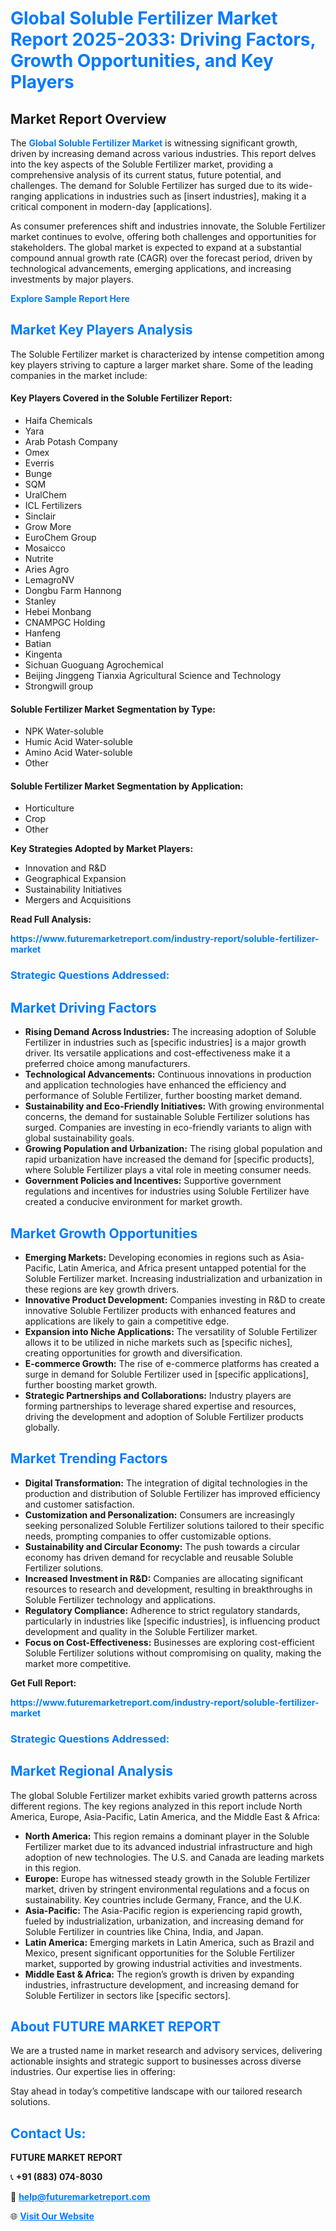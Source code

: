 <h1 style="color: #007BFF;">Global Soluble Fertilizer Market Report 2025-2033: Driving Factors, Growth Opportunities, and Key Players</h1>

<section id="overview">
<h2>Market Report Overview</h2>
<p>The <a href="https://www.futuremarketreport.com/industry-report/soluble-fertilizer-market" style="color: #007BFF; text-decoration: none;"><strong>Global Soluble Fertilizer Market</strong></a> is witnessing significant growth, driven by increasing demand across various industries. This report delves into the key aspects of the Soluble Fertilizer market, providing a comprehensive analysis of its current status, future potential, and challenges. The demand for Soluble Fertilizer has surged due to its wide-ranging applications in industries such as [insert industries], making it a critical component in modern-day [applications].</p>
<p>As consumer preferences shift and industries innovate, the Soluble Fertilizer market continues to evolve, offering both challenges and opportunities for stakeholders. The global market is expected to expand at a substantial compound annual growth rate (CAGR) over the forecast period, driven by technological advancements, emerging applications, and increasing investments by major players.</p>
</section>

<section id="overview">
<p><a href="https://www.futuremarketreport.com/request-sample/reportId=110060" style="color: #007BFF; text-decoration: none;"><strong>Explore Sample Report Here</strong></a></p>
</section>

<section id="key-players">
<h2 style="color: #007BFF;">Market Key Players Analysis</h2>
<p>The Soluble Fertilizer market is characterized by intense competition among key players striving to capture a larger market share. Some of the leading companies in the market include:</p>
<h4>Key Players Covered in the Soluble Fertilizer Report:</h4>
<ul><li>Haifa Chemicals</li><li>Yara</li><li>Arab Potash Company</li><li>Omex</li><li>Everris</li><li>Bunge</li><li>SQM</li><li>UralChem</li><li>ICL Fertilizers</li><li>Sinclair</li><li>Grow More</li><li>EuroChem Group</li><li>Mosaicco</li><li>Nutrite</li><li>Aries Agro</li><li>LemagroNV</li><li>Dongbu Farm Hannong</li><li>Stanley</li><li>Hebei Monbang</li><li>CNAMPGC Holding</li><li>Hanfeng</li><li>Batian</li><li>Kingenta</li><li>Sichuan Guoguang Agrochemical</li><li>Beijing Jinggeng Tianxia Agricultural Science and Technology</li><li>Strongwill group</li></ul>
<h4>Soluble Fertilizer Market Segmentation by Type:</h4>
<ul><li>NPK Water-soluble</li><li>Humic Acid Water-soluble</li><li>Amino Acid Water-soluble</li><li>Other</li></ul>

<h4>Soluble Fertilizer Market Segmentation by Application:</h4>
<ul><li>Horticulture</li><li>Crop</li><li>Other</li></ul>
<p><strong>Key Strategies Adopted by Market Players:</strong></p>
<ul>
<li>Innovation and R&D</li>
<li>Geographical Expansion</li>
<li>Sustainability Initiatives</li>
<li>Mergers and Acquisitions</li>
</ul>
</section>

<section>
<p><strong>Read Full Analysis: </strong></p><a href="https://www.futuremarketreport.com/industry-report/soluble-fertilizer-market" style="color: #007BFF; text-decoration: none;"><strong>https://www.futuremarketreport.com/industry-report/soluble-fertilizer-market</strong></a>
<h3 style="color: #007BFF;">Strategic Questions Addressed:</h3>
</section>

<section id="driving-factors">
<h2 style="color: #007BFF;">Market Driving Factors</h2>
<ul>
<li><strong>Rising Demand Across Industries:</strong> The increasing adoption of Soluble Fertilizer in industries such as [specific industries] is a major growth driver. Its versatile applications and cost-effectiveness make it a preferred choice among manufacturers.</li>
<li><strong>Technological Advancements:</strong> Continuous innovations in production and application technologies have enhanced the efficiency and performance of Soluble Fertilizer, further boosting market demand.</li>
<li><strong>Sustainability and Eco-Friendly Initiatives:</strong> With growing environmental concerns, the demand for sustainable Soluble Fertilizer solutions has surged. Companies are investing in eco-friendly variants to align with global sustainability goals.</li>
<li><strong>Growing Population and Urbanization:</strong> The rising global population and rapid urbanization have increased the demand for [specific products], where Soluble Fertilizer plays a vital role in meeting consumer needs.</li>
<li><strong>Government Policies and Incentives:</strong> Supportive government regulations and incentives for industries using Soluble Fertilizer have created a conducive environment for market growth.</li>
</ul>
</section>

<section id="growth-opportunities">
<h2 style="color: #007BFF;">Market Growth Opportunities</h2>
<ul>
<li><strong>Emerging Markets:</strong> Developing economies in regions such as Asia-Pacific, Latin America, and Africa present untapped potential for the Soluble Fertilizer market. Increasing industrialization and urbanization in these regions are key growth drivers.</li>
<li><strong>Innovative Product Development:</strong> Companies investing in R&D to create innovative Soluble Fertilizer products with enhanced features and applications are likely to gain a competitive edge.</li>
<li><strong>Expansion into Niche Applications:</strong> The versatility of Soluble Fertilizer allows it to be utilized in niche markets such as [specific niches], creating opportunities for growth and diversification.</li>
<li><strong>E-commerce Growth:</strong> The rise of e-commerce platforms has created a surge in demand for Soluble Fertilizer used in [specific applications], further boosting market growth.</li>
<li><strong>Strategic Partnerships and Collaborations:</strong> Industry players are forming partnerships to leverage shared expertise and resources, driving the development and adoption of Soluble Fertilizer products globally.</li>
</ul>
</section>

<section id="trending-factors">
<h2 style="color: #007BFF;">Market Trending Factors</h2>
<ul>
<li><strong>Digital Transformation:</strong> The integration of digital technologies in the production and distribution of Soluble Fertilizer has improved efficiency and customer satisfaction.</li>
<li><strong>Customization and Personalization:</strong> Consumers are increasingly seeking personalized Soluble Fertilizer solutions tailored to their specific needs, prompting companies to offer customizable options.</li>
<li><strong>Sustainability and Circular Economy:</strong> The push towards a circular economy has driven demand for recyclable and reusable Soluble Fertilizer solutions.</li>
<li><strong>Increased Investment in R&D:</strong> Companies are allocating significant resources to research and development, resulting in breakthroughs in Soluble Fertilizer technology and applications.</li>
<li><strong>Regulatory Compliance:</strong> Adherence to strict regulatory standards, particularly in industries like [specific industries], is influencing product development and quality in the Soluble Fertilizer market.</li>
<li><strong>Focus on Cost-Effectiveness:</strong> Businesses are exploring cost-efficient Soluble Fertilizer solutions without compromising on quality, making the market more competitive.</li>
</ul>
</section>

<section>
<p><strong>Get Full Report: </strong></p><a href="https://www.futuremarketreport.com/industry-report/soluble-fertilizer-market" style="color: #007BFF; text-decoration: none;"><strong>https://www.futuremarketreport.com/industry-report/soluble-fertilizer-market</strong></a>
<h3 style="color: #007BFF;">Strategic Questions Addressed:</h3>
</section>


<section id="regional-analysis">
<h2 style="color: #007BFF;">Market Regional Analysis</h2>
<p>The global Soluble Fertilizer market exhibits varied growth patterns across different regions. The key regions analyzed in this report include North America, Europe, Asia-Pacific, Latin America, and the Middle East & Africa:</p>
<ul>
<li><strong>North America:</strong> This region remains a dominant player in the Soluble Fertilizer market due to its advanced industrial infrastructure and high adoption of new technologies. The U.S. and Canada are leading markets in this region.</li>
<li><strong>Europe:</strong> Europe has witnessed steady growth in the Soluble Fertilizer market, driven by stringent environmental regulations and a focus on sustainability. Key countries include Germany, France, and the U.K.</li>
<li><strong>Asia-Pacific:</strong> The Asia-Pacific region is experiencing rapid growth, fueled by industrialization, urbanization, and increasing demand for Soluble Fertilizer in countries like China, India, and Japan.</li>
<li><strong>Latin America:</strong> Emerging markets in Latin America, such as Brazil and Mexico, present significant opportunities for the Soluble Fertilizer market, supported by growing industrial activities and investments.</li>
<li><strong>Middle East & Africa:</strong> The region’s growth is driven by expanding industries, infrastructure development, and increasing demand for Soluble Fertilizer in sectors like [specific sectors].</li>
</ul>
</section>

<footer>
<h2 style="color: #007BFF;">About FUTURE MARKET REPORT</h2>
<p>We are a trusted name in market research and advisory services, delivering actionable insights and strategic support to businesses across diverse industries. Our expertise lies in offering:</p>

<p>Stay ahead in today’s competitive landscape with our tailored research solutions.</p>

<h2 style="color: #007BFF;">Contact Us:</h2>
<p><strong>FUTURE MARKET REPORT</strong></p>
<p>📞 <strong>+91 (883) 074-8030</strong></p>
<p>📧 <strong><a href="mailto:help@futuremarketreport.com" style="color: #007BFF;">help@futuremarketreport.com</a></strong></p>
<p>🌐 <strong><a href="https://www.futuremarketreport.com/" style="color: #007BFF;">Visit Our Website</a></strong></p>
</footer>